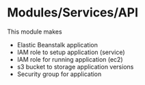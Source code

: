 # Modules/Services/API

This module makes
- Elastic Beanstalk application
- IAM role to setup application (service)
- IAM role for running application (ec2)
- s3 bucket to storage application versions
- Security group for application
